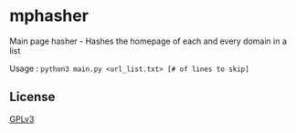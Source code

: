 # mphasher

Main page hasher - Hashes the homepage of each and every domain in a list

Usage : `python3 main.py <url_list.txt> [# of lines to skip]`

## License
[GPLv3](https://www.gnu.org/licenses/gpl-3.0.html)
